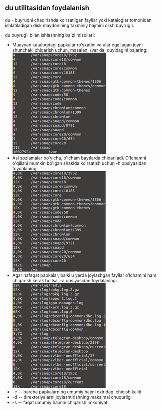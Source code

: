 ## du utilitasidan foydalanish
du - buyruqni chaqirishda ko'rsatilgan fayllar yoki kataloglar tomonidan ishlatiladigan disk maydonining taxminiy hajmini olish buyrug'i.

du buyrug'i bilan ishlashning ba'zi misollari:
-  Muayyan katalogdagi papkalar ro‘yxatini va ular egallagan joyni shunchaki chiqarish uchun, masalan, /var da, quyidagini bajaring: \
  ![du1](../misc/images/du1.png)
- Asl sozlamalar bo’yicha, o'lcham baytlarda chiqariladi. O'lchamni o'qilishi mumkin bo'lgan shaklda ko'rsatish uchun -h opsiyasidan foydalaning: \
  ![du2](../misc/images/du2.png)
- Agar nafaqat papkalar, balki u yerda joylashgan fayllar o’lchamini ham chiqarish kerak bo'lsa, -a opsiyasidan foydalaning: \
  <img src="../misc/images/du3.png" alt="du3" width="298"/>
- -c -- barcha papkalarning umumiy hajmi oxiridagi chiqish kaliti
- -d -- direktoriyalarni joylashtirishning maksimal chuqurligi
- -s -- faqat umumiy hajmni chiqarish imkoniyati
